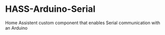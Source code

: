 # HASS-Arduino-Serial
Home Assistent custom component that enables Serial communication with an Arduino 
